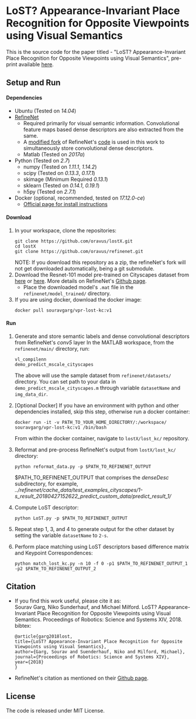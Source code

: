 # LoST? Appearance-Invariant Place Recognition for Opposite Viewpoints using Visual Semantics

This is the source code for the paper titled - "LoST? Appearance-Invariant Place Recognition for Opposite Viewpoints using Visual Semantics", pre-print available [here](https://arxiv.org/abs/1804.05526).


## Setup and Run

#### Dependencies
- Ubuntu        (Tested on *14.04*)
- [RefineNet](https://arxiv.org/abs/1611.06612)
  - Required primarily for visual semantic information. Convolutional feature maps based dense descriptors are also extracted from the same.
  - A [modified fork](https://github.com/oravus/refinenet) of RefineNet's [code](https://github.com/guosheng/refinenet) is used in this work to simultaneously store convolutional dense descriptors.
  - Matlab      (Tested on *2017a*)
- Python        (Tested on *2.7*)
  - numpy       (Tested on *1.11.1*, *1.14.2*)
  - scipy       (Tested on *0.13.3*, *0.17.1*)
  - skimage     (Minimum Required *0.13.1*)
  - sklearn     (Tested on *0.14.1*, *0.19.1*)
  - h5py        (Tested on *2.7.1*)
- Docker (optional, recommended, tested on *17.12.0-ce*)
  - [Official page for install instructions](https://docs.docker.com/install/linux/docker-ce/ubuntu/)


#### Download

1. In your workspace, clone the repositories:
   ```
   git clone https://github.com/oravus/lostX.git
   cd lostX
   git clone https://github.com/oravus/refinenet.git
   ```
   NOTE: If you download this repository as a zip, the refineNet's fork will not get downloaded automatically, being a git submodule.
2. Download the Resnet-101 model pre-trained on Cityscapes dataset from [here](https://drive.google.com/drive/folders/1U2c1N6QJdzB_8HBgXb7mJ6Qk66JDBHI9) or [here](https://pan.baidu.com/s/1nxf2muP#list/path=%2Frefinenet_public_new%2Frefinenet_released%2Frefinenet_res101&parentPath=%2Frefinenet_public_new%2Frefinenet_released). More details on RefineNet's [Github page](https://github.com/guosheng/refinenet).
   - Place the downloaded model's `.mat` file in the `refinenet/model_trained/` directory.
3. If you are using docker, download the docker image:
   ```
   docker pull souravgarg/vpr-lost-kc:v1
   ```


#### Run
1. Generate and store semantic labels and dense convolutional descriptors from RefineNet's *conv5* layer
   In the MATLAB workspace, from the `refinenet/main/` directory, run:
   ```
   vl_compilenn
   demo_predict_mscale_cityscapes
   ```
   The above will use the sample dataset from `refinenet/datasets/` directory. You can set path to your data in `demo_predict_mscale_cityscapes.m` through variable `datasetName` and `img_data_dir`.

2. \[Optional Docker\] If you have an environment with python and other dependencies installed, skip this step, otherwise run a docker container:
   ```
   docker run -it -v PATH_TO_YOUR_HOME_DIRECTORY/:/workspace/ souravgarg/vpr-lost-kc:v1 /bin/bash
   ```
   From within the docker container, navigate to `lostX/lost_kc/` repository.
3. Reformat and pre-process RefineNet's output from `lostX/lost_kc/` directory:
   ```
   python reformat_data.py -p $PATH_TO_REFINENET_OUTPUT
   ```
   $PATH_TO_REFINENET_OUTPUT that comprises the *denseDesc* subdirectory, for example, *../refinenet/cache_data/test_examples_cityscapes/1-s_result_20180427152622_predict_custom_data/predict_result_1/*
4. Compute LoST descriptor:
   ```
   python LoST.py -p $PATH_TO_REFINENET_OUTPUT 
   ```
5. Repeat step 1, 3, and 4 to generate output for the other dataset by setting the variable `datasetName` to `2-s`.
6. Perform place matching using LoST descriptors based difference matrix and Keypoint Correspondences:
   ```
   python match_lost_kc.py -n 10 -f 0 -p1 $PATH_TO_REFINENET_OUTPUT_1  -p2 $PATH_TO_REFINENET_OUTPUT_2
   ```



## Citation

- If you find this work useful, please cite it as:  
  Sourav Garg, Niko Sunderhauf, and Michael Milford. LoST? Appearance-Invariant Place Recognition for Opposite Viewpoints using Visual Semantics. Proceedings of Robotics: Science and Systems XIV, 2018.  
  bibtex:  
  ```
  @article{garg2018lost,
  title={LoST? Appearance-Invariant Place Recognition for Opposite Viewpoints using Visual Semantics},
  author={Garg, Sourav and Suenderhauf, Niko and Milford, Michael},
  journal={Proceedings of Robotics: Science and Systems XIV},
  year={2018}
  }
  ```
- RefineNet's citation as mentioned on their [Github page](https://github.com/guosheng/refinenet).



## License
The code is released under MIT License.







